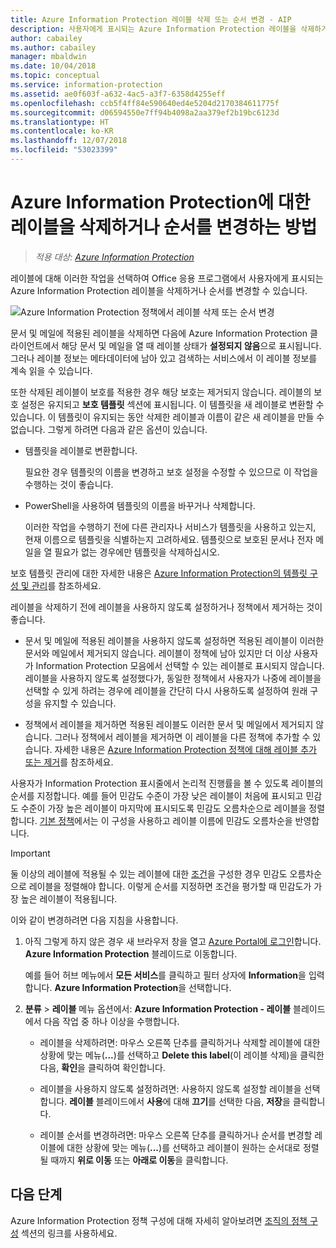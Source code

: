 ```yaml
---
title: Azure Information Protection 레이블 삭제 또는 순서 변경 - AIP
description: 사용자에게 표시되는 Azure Information Protection 레이블을 삭제하거나 순서를 변경할 수 있습니다.
author: cabailey
ms.author: cabailey
manager: mbaldwin
ms.date: 10/04/2018
ms.topic: conceptual
ms.service: information-protection
ms.assetid: ae0f603f-a632-4ac5-a3f7-6358d4255eff
ms.openlocfilehash: ccb5f4ff84e590640ed4e5204d2170384611775f
ms.sourcegitcommit: d06594550e7ff94b4098a2aa379ef2b19bc6123d
ms.translationtype: HT
ms.contentlocale: ko-KR
ms.lasthandoff: 12/07/2018
ms.locfileid: "53023399"
---
```

# <a name="how-to-delete-or-reorder-a-label-for-azure-information-protection"></a>Azure Information Protection에 대한 레이블을 삭제하거나 순서를 변경하는 방법

>*적용 대상: [Azure Information Protection](https://azure.microsoft.com/pricing/details/information-protection)*

레이블에 대해 이러한 작업을 선택하여 Office 응용 프로그램에서 사용자에게 표시되는 Azure Information Protection 레이블을 삭제하거나 순서를 변경할 수 있습니다.

![Azure Information Protection 정책에서 레이블 삭제 또는 순서 변경](./media/info-protect-contextmenu.png)

문서 및 메일에 적용된 레이블을 삭제하면 다음에 Azure Information Protection 클라이언트에서 해당 문서 및 메일을 열 때 레이블 상태가 **설정되지 않음**으로 표시됩니다. 그러나 레이블 정보는 메타데이터에 남아 있고 검색하는 서비스에서 이 레이블 정보를 계속 읽을 수 있습니다.

또한 삭제된 레이블이 보호를 적용한 경우 해당 보호는 제거되지 않습니다. 레이블의 보호 설정은 유지되고 **보호 템플릿** 섹션에 표시됩니다. 이 템플릿을 새 레이블로 변환할 수 있습니다. 이 템플릿이 유지되는 동안 삭제한 레이블과 이름이 같은 새 레이블을 만들 수 없습니다. 그렇게 하려면 다음과 같은 옵션이 있습니다.

- 템플릿을 레이블로 변환합니다. 
    
    필요한 경우 템플릿의 이름을 변경하고 보호 설정을 수정할 수 있으므로 이 작업을 수행하는 것이 좋습니다.

- PowerShell을 사용하여 템플릿의 이름을 바꾸거나 삭제합니다.
    
    이러한 작업을 수행하기 전에 다른 관리자나 서비스가 템플릿을 사용하고 있는지, 현재 이름으로 템플릿을 식별하는지 고려하세요. 템플릿으로 보호된 문서나 전자 메일을 열 필요가 없는 경우에만 템플릿을 삭제하십시오.

보호 템플릿 관리에 대한 자세한 내용은 [Azure Information Protection의 템플릿 구성 및 관리](configure-policy-templates.md)를 참조하세요.

레이블을 삭제하기 전에 레이블을 사용하지 않도록 설정하거나 정책에서 제거하는 것이 좋습니다.
    
- 문서 및 메일에 적용된 레이블을 사용하지 않도록 설정하면 적용된 레이블이 이러한 문서와 메일에서 제거되지 않습니다. 레이블이 정책에 남아 있지만 더 이상 사용자가 Information Protection 모음에서 선택할 수 있는 레이블로 표시되지 않습니다. 레이블을 사용하지 않도록 설정했다가, 동일한 정책에서 사용자가 나중에 레이블을 선택할 수 있게 하려는 경우에 레이블을 간단히 다시 사용하도록 설정하여 원래 구성을 유지할 수 있습니다.

- 정책에서 레이블을 제거하면 적용된 레이블도 이러한 문서 및 메일에서 제거되지 않습니다. 그러나 정책에서 레이블을 제거하면 이 레이블을 다른 정책에 추가할 수 있습니다. 자세한 내용은 [Azure Information Protection 정책에 대해 레이블 추가 또는 제거](configure-policy-add-remove-label.md)를 참조하세요.

사용자가 Information Protection 표시줄에서 논리적 진행률을 볼 수 있도록 레이블의 순서를 지정합니다. 예를 들어 민감도 수준이 가장 낮은 레이블이 처음에 표시되고 민감도 수준이 가장 높은 레이블이 마지막에 표시되도록 민감도 오름차순으로 레이블을 정렬합니다. [기본 정책](configure-policy-default.md)에서는 이 구성을 사용하고 레이블 이름에 민감도 오름차순을 반영합니다.

> [!IMPORTANT]
>둘 이상의 레이블에 적용될 수 있는 레이블에 대한 [조건](configure-policy-classification.md)을 구성한 경우 민감도 오름차순으로 레이블을 정렬해야 합니다. 이렇게 순서를 지정하면 조건을 평가할 때 민감도가 가장 높은 레이블이 적용됩니다.


이와 같이 변경하려면 다음 지침을 사용합니다.

1. 아직 그렇게 하지 않은 경우 새 브라우저 창을 열고 [Azure Portal에 로그인](configure-policy.md#signing-in-to-the-azure-portal)합니다. **Azure Information Protection** 블레이드로 이동합니다. 
    
    예를 들어 허브 메뉴에서 **모든 서비스**를 클릭하고 필터 상자에 **Information**을 입력합니다. **Azure Information Protection**을 선택합니다.

2. **분류** > **레이블** 메뉴 옵션에서: **Azure Information Protection - 레이블** 블레이드에서 다음 작업 중 하나 이상을 수행합니다. 

    - 레이블을 삭제하려면: 마우스 오른쪽 단추를 클릭하거나 삭제할 레이블에 대한 상황에 맞는 메뉴(**...**)를 선택하고 **Delete this label**(이 레이블 삭제)을 클릭한 다음, **확인**을 클릭하여 확인합니다. 

    - 레이블을 사용하지 않도록 설정하려면: 사용하지 않도록 설정할 레이블을 선택합니다. **레이블** 블레이드에서 **사용**에 대해 **끄기**를 선택한 다음, **저장**을 클릭합니다.

    - 레이블 순서를 변경하려면: 마우스 오른쪽 단추를 클릭하거나 순서를 변경할 레이블에 대한 상황에 맞는 메뉴(**...**)를 선택하고 레이블이 원하는 순서대로 정렬될 때까지 **위로 이동** 또는 **아래로 이동**을 클릭합니다.  

## <a name="next-steps"></a>다음 단계

Azure Information Protection 정책 구성에 대해 자세히 알아보려면 [조직의 정책 구성](configure-policy.md#configuring-your-organizations-policy) 섹션의 링크를 사용하세요.  


